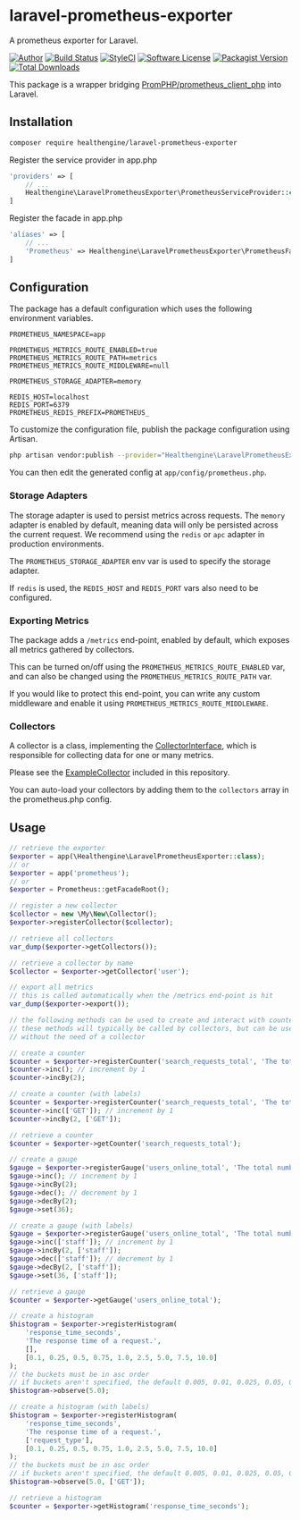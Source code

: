 # laravel-prometheus-exporter

A prometheus exporter for Laravel.

[![Author](http://img.shields.io/badge/author-@superbalist-blue.svg?style=flat-square)](https://twitter.com/superbalist)
[![Build Status](https://img.shields.io/travis/Superbalist/laravel-prometheus-exporter/master.svg?style=flat-square)](https://travis-ci.org/Superbalist/laravel-prometheus-exporter)
[![StyleCI](https://styleci.io/repos/98516814/shield?branch=master)](https://styleci.io/repos/98516814)
[![Software License](https://img.shields.io/badge/license-MIT-brightgreen.svg?style=flat-square)](LICENSE)
[![Packagist Version](https://img.shields.io/packagist/v/superbalist/laravel-prometheus-exporter.svg?style=flat-square)](https://packagist.org/packages/superbalist/laravel-prometheus-exporter)
[![Total Downloads](https://img.shields.io/packagist/dt/superbalist/laravel-prometheus-exporter.svg?style=flat-square)](https://packagist.org/packages/superbalist/laravel-prometheus-exporter)

This package is a wrapper bridging [PromPHP/prometheus_client_php](https://github.com/PromPHP/prometheus_client_php) into Laravel.

## Installation

```bash
composer require healthengine/laravel-prometheus-exporter
```

Register the service provider in app.php
```php
'providers' => [
    // ...
    Healthengine\LaravelPrometheusExporter\PrometheusServiceProvider::class,
]
```

Register the facade in app.php
```php
'aliases' => [
    // ...
    'Prometheus' => Healthengine\LaravelPrometheusExporter\PrometheusFacade::class,
]
```

## Configuration

The package has a default configuration which uses the following environment variables.
```
PROMETHEUS_NAMESPACE=app

PROMETHEUS_METRICS_ROUTE_ENABLED=true
PROMETHEUS_METRICS_ROUTE_PATH=metrics
PROMETHEUS_METRICS_ROUTE_MIDDLEWARE=null

PROMETHEUS_STORAGE_ADAPTER=memory

REDIS_HOST=localhost
REDIS_PORT=6379
PROMETHEUS_REDIS_PREFIX=PROMETHEUS_
```

To customize the configuration file, publish the package configuration using Artisan.
```bash
php artisan vendor:publish --provider="Healthengine\LaravelPrometheusExporter\PrometheusServiceProvider"
```

You can then edit the generated config at `app/config/prometheus.php`.

### Storage Adapters

The storage adapter is used to persist metrics across requests.  The `memory` adapter is enabled by default, meaning
data will only be persisted across the current request.  We recommend using the `redis` or `apc` adapter in production
environments.

The `PROMETHEUS_STORAGE_ADAPTER` env var is used to specify the storage adapter.

If `redis` is used, the `REDIS_HOST` and `REDIS_PORT` vars also need to be configured.

### Exporting Metrics

The package adds a `/metrics` end-point, enabled by default, which exposes all metrics gathered by collectors.

This can be turned on/off using the `PROMETHEUS_METRICS_ROUTE_ENABLED` var, and can also be changed using the
`PROMETHEUS_METRICS_ROUTE_PATH` var.

If you would like to protect this end-point, you can write any custom middleware and enable it using
`PROMETHEUS_METRICS_ROUTE_MIDDLEWARE`.

### Collectors

A collector is a class, implementing the [CollectorInterface](src/CollectorInterface.php), which is responsible for
collecting data for one or many metrics.

Please see the [ExampleCollector](src/ExampleCollector.php) included in this repository.

You can auto-load your collectors by adding them to the `collectors` array in the prometheus.php config.

## Usage

```php
// retrieve the exporter
$exporter = app(\Healthengine\LaravelPrometheusExporter::class);
// or
$exporter = app('prometheus');
// or
$exporter = Prometheus::getFacadeRoot();

// register a new collector
$collector = new \My\New\Collector();
$exporter->registerCollector($collector);

// retrieve all collectors
var_dump($exporter->getCollectors());

// retrieve a collector by name
$collector = $exporter->getCollector('user');

// export all metrics
// this is called automatically when the /metrics end-point is hit
var_dump($exporter->export());

// the following methods can be used to create and interact with counters, gauges and histograms directly
// these methods will typically be called by collectors, but can be used to register any custom metrics directly,
// without the need of a collector

// create a counter
$counter = $exporter->registerCounter('search_requests_total', 'The total number of search requests.');
$counter->inc(); // increment by 1
$counter->incBy(2);

// create a counter (with labels)
$counter = $exporter->registerCounter('search_requests_total', 'The total number of search requests.', ['request_type']);
$counter->inc(['GET']); // increment by 1
$counter->incBy(2, ['GET']);

// retrieve a counter
$counter = $exporter->getCounter('search_requests_total');

// create a gauge
$gauge = $exporter->registerGauge('users_online_total', 'The total number of users online.');
$gauge->inc(); // increment by 1
$gauge->incBy(2);
$gauge->dec(); // decrement by 1
$gauge->decBy(2);
$gauge->set(36);

// create a gauge (with labels)
$gauge = $exporter->registerGauge('users_online_total', 'The total number of users online.', ['group']);
$gauge->inc(['staff']); // increment by 1
$gauge->incBy(2, ['staff']);
$gauge->dec(['staff']); // decrement by 1
$gauge->decBy(2, ['staff']);
$gauge->set(36, ['staff']);

// retrieve a gauge
$counter = $exporter->getGauge('users_online_total');

// create a histogram
$histogram = $exporter->registerHistogram(
    'response_time_seconds',
    'The response time of a request.',
    [],
    [0.1, 0.25, 0.5, 0.75, 1.0, 2.5, 5.0, 7.5, 10.0]
);
// the buckets must be in asc order
// if buckets aren't specified, the default 0.005, 0.01, 0.025, 0.05, 0.075, 0.1, 0.25, 0.5, 0.75, 1.0, 2.5, 5.0, 7.5, 10.0 buckets will be used
$histogram->observe(5.0);

// create a histogram (with labels)
$histogram = $exporter->registerHistogram(
    'response_time_seconds',
    'The response time of a request.',
    ['request_type'],
    [0.1, 0.25, 0.5, 0.75, 1.0, 2.5, 5.0, 7.5, 10.0]
);
// the buckets must be in asc order
// if buckets aren't specified, the default 0.005, 0.01, 0.025, 0.05, 0.075, 0.1, 0.25, 0.5, 0.75, 1.0, 2.5, 5.0, 7.5, 10.0 buckets will be used
$histogram->observe(5.0, ['GET']);

// retrieve a histogram
$counter = $exporter->getHistogram('response_time_seconds');
```
